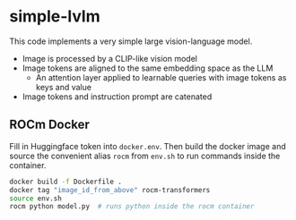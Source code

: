 # simple-lvlm

This code implements a very simple large vision-language model.
- Image is processed by a CLIP-like vision model
- Image tokens are aligned to the same embedding space as the LLM
  - An attention layer applied to learnable queries with image tokens as keys and value
- Image tokens and instruction prompt are catenated


## ROCm Docker

Fill in Huggingface token into `docker.env`. Then build the docker image and source the convenient alias `rocm` from `env.sh` to run commands inside the container.
```bash
docker build -f Dockerfile .
docker tag "image_id_from_above" rocm-transformers
source env.sh
rocm python model.py  # runs python inside the rocm container
```
